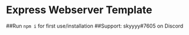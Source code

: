 # Express Webserver Template
##Run `npm i` for first use/installation
##Support: skyyyy#7605 on Discord
